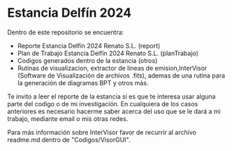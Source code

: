 # Estancia Delfín 2024

Dentro de este repositorio se encuentra:

- Reporte Estancia Delfín 2024 Renato S.L. (report)
- Plan de Trabajo Estancia Delfín 2024 Renato S.L. (planTrabajo)
- Codigos generados dentro de la estancia (otros)
- Rutinas de visualizacion, extractor de lineas de emision,InterVisor (Software de Visualización de archivos .fits), ademas de una rutina para la generación de diagramas BPT y otros màs.

Te invito a leer el reporte de la estancia si es que te interesa usar alguna parte del codigo o de mi investigación. En cualquiera de los casos anteriores es necesario hacerme saber acerca del uso que se le dará a mi trabajo, mediante email o mis otras redes.

Para más información sobre InterVisor favor de recurrir al archivo readme.md dentro de "Codigos/VisorGUI".
